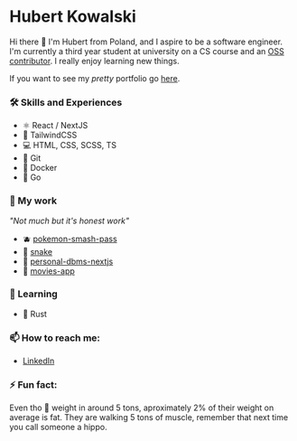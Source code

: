 # Hubert Kowalski

Hi there 👋 I'm Hubert from Poland, and I aspire to be a software engineer. I'm currently a third year student at university on a CS course and an [OSS contributor](https://github.com/radix-vue/shadcn-vue/pull/249).
I really enjoy learning new things.

If you want to see my _pretty_ portfolio go [here](https://personal-portfolio-one-tan.vercel.app/).

### 🛠 Skills and Experiences

- ⚛ React / NextJS
- 💨 TailwindCSS
- 💻 HTML, CSS, SCSS, TS
- 🐙 Git
- 🐳 Docker
- 🦫 Go

### 🔭 My work

_"Not much but it's honest work"_

- 🫐 [pokemon-smash-pass](https://pokemon-smash-pass.vercel.app/)
- 🐍 [snake](https://snake-eosin-one.vercel.app/)
- 💽 [personal-dbms-nextjs](https://github.com/hubcio2115/personal-dbms-nextjs)
- 🍿 [movies-app](https://github.com/hubcio2115/movies-app-frontend)

### 🌱 Learning

- 🦀 Rust

### 📫 How to reach me:

- [LinkedIn](https://www.linkedin.com/in/hubert-kowalski-447aaa213/)

### ⚡ Fun fact:

Even tho 🦛 weight in around 5 tons, aproximately 2% of their weight on average is fat. They are walking 5 tons of muscle, remember that next time you call someone a hippo.
